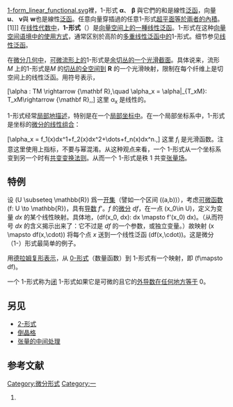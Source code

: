 [1-form_linear_functional.svg](https://zh.wikipedia.org/wiki/File:1-form_linear_functional.svg "fig:1-form_linear_functional.svg")裡，1-形式
**α**、 **β** 與它們的和是線性[泛函](../Page/泛函.md "wikilink")，向量 **u**、 **v**與
**w**也是線性[泛函](../Page/泛函.md "wikilink")。任意向量穿插過的任意1-形式[超平面等於兩者的](https://zh.wikipedia.org/wiki/超平面 "wikilink")[內積](https://zh.wikipedia.org/wiki/內積 "wikilink")。\[1\]\]\]
在[线性代数中](../Page/线性代数.md "wikilink")，**1-形式**（）是[向量空间上的一種](../Page/向量空间.md "wikilink")[线性泛函](https://zh.wikipedia.org/wiki/线性泛函 "wikilink")。1-形式在这种[向量空间语境中的使用方式](../Page/向量空间.md "wikilink")，通常区别於高阶的[多重线性泛函中的](https://zh.wikipedia.org/wiki/多重线性形式 "wikilink")1-形式。细节参见[线性泛函](https://zh.wikipedia.org/wiki/线性泛函 "wikilink")。

在[微分几何中](../Page/微分几何.md "wikilink")，[可微流形上的](https://zh.wikipedia.org/wiki/可微流形 "wikilink")1-形式是[余切丛的一个](../Page/余切丛.md "wikilink")[光滑](../Page/光滑函数.md "wikilink")[截面](../Page/截面_\(纤维丛\).md "wikilink")。具体说来，流形
*M* 上的1-形式是*M*
的[切丛的](../Page/切丛.md "wikilink")[全空间到](https://zh.wikipedia.org/wiki/全空间 "wikilink")
**R** 的一个光滑映射，限制在每个纤维上是切空间上的线性泛函。用符号表示，

\[\alpha : TM \rightarrow {\mathbf R},\quad \alpha_x = \alpha|_{T_xM}: T_xM\rightarrow {\mathbf R},\,\]
这里 α<sub>x</sub> 是线性的。

1-形式经常[局部地描述](https://zh.wikipedia.org/wiki/局部性质 "wikilink")，特别是在一个[局部坐标中](https://zh.wikipedia.org/wiki/局部坐标 "wikilink")。在一个局部坐标系中，1-形式是坐标的[微分的线性组合](https://zh.wikipedia.org/wiki/外导数 "wikilink")：

\[\alpha_x = f_1(x)dx^1+f_2(x)dx^2+\dots+f_n(x)dx^n.\,\] 这里
*f*<sub>i</sub> 是光滑函数。注意这里使用上指标，不要与幂混淆。从这种观点来看，一个
1-形式从一个坐标系变到另一个时有[共变变换法则](https://zh.wikipedia.org/wiki/向量的共变和反变 "wikilink")。从而一个
1-形式是秩 1 共变[张量场](../Page/张量场.md "wikilink")。

## 特例

设 \(U \subseteq \mathbb{R}\) 爲一[开集](../Page/开集.md "wikilink")（譬如一个区间
\((a,b)\)），考虑[可微](https://zh.wikipedia.org/wiki/可微 "wikilink")[函数](../Page/函数.md "wikilink")
\(f: U \to \mathbb{R}\)，具有[导数](../Page/导数.md "wikilink") *f*'。*f*
的[微分](../Page/微分.md "wikilink") *df*，在一点 \(x_0\in U\)，定义为变量 *dx*
的某个线性映射。具体地，\(df(x_0, dx): dx \mapsto f'(x_0) dx\)。（从而符号 *dx*
的含义揭示出来了：它不过是 *df* 的一个参数，或独立变量。）故映射
\(x \mapsto df(x,\cdot)\) 将每个点 *x* 送到一个线性泛函
\(df(x,\cdot)\)。这是微分（1-）形式最简单的例子。

用[德拉姆复形表示](../Page/乔治·德拉姆.md "wikilink")，从
[0-形式](https://zh.wikipedia.org/wiki/0-形式 "wikilink")（数量函数）到
1-形式有一个映射，即 \(f\mapsto df\)。

一个 1-形式称为[闭](../Page/闭形式和恰当形式.md "wikilink")
1-形式如果它是可微的且它的[外导数在任何地方等于](https://zh.wikipedia.org/wiki/外导数 "wikilink")
0。

## 另见

  - [2-形式](https://zh.wikipedia.org/wiki/2-形式 "wikilink")
  - [倒晶格](https://zh.wikipedia.org/wiki/倒晶格 "wikilink")
  - [张量的中间处理](https://zh.wikipedia.org/wiki/张量的中间处理 "wikilink")

## 参考文献

[Category:微分形式](https://zh.wikipedia.org/wiki/Category:微分形式 "wikilink")
[Category:一](https://zh.wikipedia.org/wiki/Category:一 "wikilink")

1.